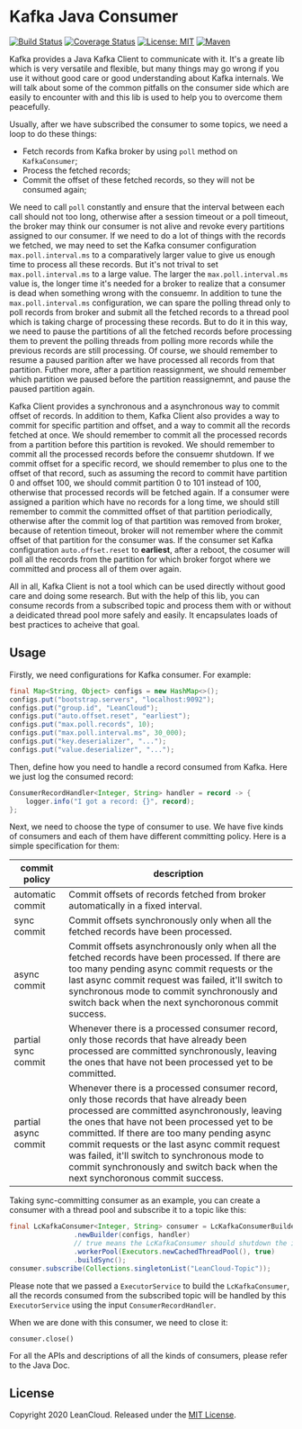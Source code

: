 # Kafka Java Consumer

[![Build Status](https://api.travis-ci.org/leancloud/kafka-java-consumer.svg?branch=master)](https://travis-ci.org/leancloud/kafka-java-consumer)
[![Coverage Status](https://codecov.io/gh/leancloud/kafka-java-consumer/branch/master/graph/badge.svg)](https://codecov.io/gh/leancloud/kafka-java-consumer)
[![License: MIT](https://img.shields.io/badge/License-MIT-yellow.svg)](https://opensource.org/licenses/MIT)
[![Maven](https://img.shields.io/github/release/leancloud/kafka-java-consumer.svg)](https://github.com/leancloud/kafka-java-consumer/releases)

Kafka provides a Java Kafka Client to communicate with it. It's a greate lib which is very versatile and flexible, but many things may go wrong if you use it without good care or good understanding about Kafka internals. We will talk about some of the common pitfalls on the consumer side which are easily to encounter with and this lib is used to help you to overcome them peacefully.

Usually, after we have subscribed the consumer to some topics, we need a loop to do these things: 

* Fetch records from Kafka broker by using `poll` method on `KafkaConsumer`;
* Process the fetched records;
* Commit the offset of these fetched records, so they will not be consumed again;

We need to call `poll` constantly and ensure that the interval between each call should not too long, otherwise after a session timeout or a poll timeout, the broker may think our consumer is not alive and revoke every partitions assigned to our consumer. If we need to do a lot of things with the records we fetched, we may need to set the Kafka consumer configuration `max.poll.interval.ms` to a comparatively larger value to give us enough time to process all these records. But it's not trival to set `max.poll.interval.ms` to a large value. The larger the `max.poll.interval.ms` value is, the longer time it's needed for a broker to realize that a consumer is dead when something wrong with the consuemr. In addition to tune the `max.poll.interval.ms` configuration, we can spare the polling thread only to poll records from broker and submit all the fetched records to a thread pool which is taking charge of processing these records. But to do it in this way, we need to pause the partitions of all the fetched records before processing them to prevent the polling threads from polling more records while the previous records are still processing. Of course, we should remember to resume a paused parition after we have processed all records from that partition. Futher more, after a partition reassignment, we should remember which partition we paused before the partition reassignemnt, and pause the paused partition again. 

Kafka Client provides a synchronous and a asynchronous way to commit offset of records. In addition to them, Kafka Client also provides a way to commit for specific partition and offset, and a way to commit all the records fetched at once. We should remember to commit all the processed records from a partition before this partition is revoked. We should remember to commit all the processed records before the consuemr shutdown. If we commit offset for a specific record, we should remember to plus one to the offset of that record, such as assuming the record to commit have partition 0 and offset 100, we should commit partition 0 to 101 instead of 100, otherwise that processed records will be fetched again. If a consumer were assigned a parition which have no records for a long time, we should still remember to commit the committed offset of that partition periodically, otherwise after the commit log of that partition was removed from broker, because of retention timeout, broker will not remember where the commit offset of that partition for the consumer was. If the consumer set Kafka configuration `auto.offset.reset` to **earliest**, after a reboot, the cosumer will poll all the records from the partition for which broker forgot where we committed and process all of them over again.

All in all, Kafka Client is not a tool which can be used directly without good care and doing some research. But with the help of this lib, you can consume records from a subscribed topic and process them with or without a deidicated thread pool more safely and easily. It encapsulates loads of best practices to acheive that goal.

## Usage

Firstly, we need configurations for Kafka consumer. For example:

```Java
final Map<String, Object> configs = new HashMap<>();
configs.put("bootstrap.servers", "localhost:9092");
configs.put("group.id", "LeanCloud");
configs.put("auto.offset.reset", "earliest");
configs.put("max.poll.records", 10);
configs.put("max.poll.interval.ms", 30_000);
configs.put("key.deserializer", "...");
configs.put("value.deserializer", "...");
```

Then, define how you need to handle a record consumed from Kafka. Here we just log the consumed record:

```java
ConsumerRecordHandler<Integer, String> handler = record -> {
    logger.info("I got a record: {}", record);
};
```

Next, we need to choose the type of consumer to use. We have five kinds of consumers and each of them have different committing policy. Here is a simple specification for them:

commit policy | description
------ | ------------
automatic commit | Commit offsets of records fetched from broker automatically in a fixed interval. 
sync commit | Commit offsets synchronously only when all the fetched records have been processed. 
async commit | Commit offsets asynchronously only when all the fetched records have been processed. If there are too many pending async commit requests or the last async commit request was failed, it'll switch to synchronous mode to commit synchronously and switch back when the next synchoronous commit success.
partial sync commit | Whenever there is a processed consumer record, only those records that have already been processed are committed synchronously, leaving the ones that have not been processed yet to be committed. 
partial async commit | Whenever there is a processed consumer record, only those records that have already been processed are committed asynchronously, leaving the ones that have not been processed yet to be committed. If there are too many pending async commit requests or the last async commit request was failed, it'll switch to synchronous mode to commit synchronously and switch back when the next synchoronous commit success.

Taking sync-committing consumer as an example, you can create a consumer with a thread pool and subscribe it to a topic like this:

```java
final LcKafkaConsumer<Integer, String> consumer = LcKafkaConsumerBuilder
                .newBuilder(configs, handler)
                // true means the LcKafkaConsumer should shutdown the input thread pool when it is shutting down
                .workerPool(Executors.newCachedThreadPool(), true)  
                .buildSync();
consumer.subscribe(Collections.singletonList("LeanCloud-Topic"));
```

Please note that we passed a `ExecutorService` to build the `LcKafkaConsumer`, all the records consumed from the subscribed topic will be handled by this `ExecutorService` using the input `ConsumerRecordHandler`. 

When we are done with this consumer, we need to close it:

```
consumer.close()
```

For all the APIs and descriptions of all the kinds of consumers, please refer to the Java Doc.

## License

Copyright 2020 LeanCloud. Released under the [MIT License](https://github.com/leancloud/filter-service/blob/master/LICENSE.md).

